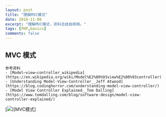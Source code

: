 ```yaml
---
layout: post
title: "理解MVC模式"
date: 2018-11-08
excerpt: "理解MVC模式，资料总结自网络。"
tags: [PHP,basics]
comments: false
---
```


## MVC 模式

```
参考资料  
- [Model–view–controller_wikipedia](https://en.wikipedia.org/wiki/Model%E2%80%93view%E2%80%93controller)  
- [Understanding Model-View-Controller__Jeff Atwood](https://blog.codinghorror.com/understanding-model-view-controller/)
- [Model View Controller Explained__Tom Dalling](https://www.tomdalling.com/blog/software-design/model-view-controller-explained/)  
```
[![](https://upload.wikimedia.org/wikipedia/commons/a/a0/MVC-Process.svg)][MVC模式]    
